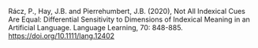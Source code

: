 Rácz, P., Hay, J.B. and Pierrehumbert, J.B. (2020), Not All Indexical Cues Are Equal: Differential Sensitivity to Dimensions of Indexical Meaning in an Artificial Language. Language Learning, 70: 848-885. https://doi.org/10.1111/lang.12402
